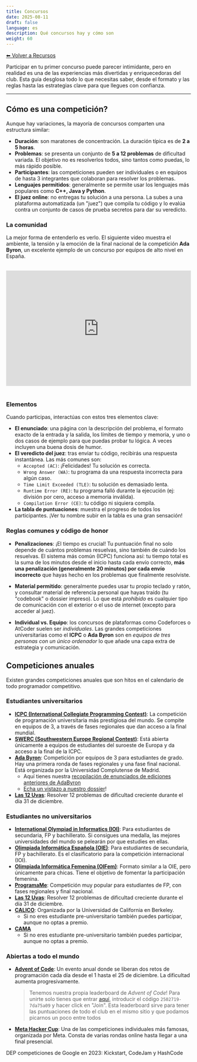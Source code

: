 ```yaml
---
title: Concursos
date: 2025-08-11
draft: false
language: es
description: Qué concursos hay y cómo son
weight: 60
---
```


[⬅ Volver a Recursos](../)

Participar en tu primer concurso puede parecer intimidante, pero en realidad es una de las experiencias más divertidas y enriquecedoras del club. Esta guía desglosa todo lo que necesitas saber, desde el formato y las reglas hasta las estrategias clave para que llegues con confianza.

---


## Cómo es una competición?

Aunque hay variaciones, la mayoría de concursos comparten una estructura similar:

- **Duración**: son maratones de concentración. La duración típica es de **2 a 5 horas**.
- **Problemas**: se presenta un conjunto de **5 a 12 problemas** de dificultad variada. El objetivo no es resolverlos todos, sino tantos como puedas, lo más rápido posible.
- **Participantes**: las competiciones pueden ser individuales o en equipos de hasta 3 integrantes que colaboran para resolver los problemas.
- **Lenguajes permitidos**: generalmente se permite usar los lenguajes más populares como **C++, Java y Python**.
- **El juez online**: no entregas tu solución a una persona. La subes a una plataforma automatizada (un "juez") que compila tu código y lo evalúa contra un conjunto de casos de prueba secretos para dar su veredicto.


### La comunidad

La mejor forma de entenderlo es verlo. El siguiente vídeo muestra el ambiente, la tensión y la emoción de la final nacional de la competición **Ada Byron**, un excelente ejemplo de un concurso por equipos de alto nivel en España.

<br>
<div style="display: flex; justify-content: center;">
    <iframe width="560" height="315" src="https://www.youtube.com/embed/H7emGqxE3NI?si=Pf-P1Z9GS7BHN8AK" title="YouTube video player" frameborder="0" allow="accelerometer; autoplay; clipboard-write; encrypted-media; gyroscope; picture-in-picture; web-share" referrerpolicy="strict-origin-when-cross-origin" allowfullscreen></iframe>
</div>
<br>


### Elementos

Cuando participas, interactúas con estos tres elementos clave:

- **El enunciado**: una página con la descripción del problema, el formato exacto de la entrada y la salida, los límites de tiempo y memoria, y uno o dos casos de ejemplo para que puedas probar tu lógica. A veces incluyen una buena dosis de humor.
- **El veredicto del juez**: tras enviar tu código, recibirás una respuesta instantánea. Las más comunes son:
  - `Accepted (AC)`: ¡Felicidades! Tu solución es correcta.
  - `Wrong Answer (WA)`: tu programa da una respuesta incorrecta para algún caso.
  - `Time Limit Exceeded (TLE)`: tu solución es demasiado lenta.
  - `Runtime Error (RE)`: tu programa falló durante la ejecución (ej: división por cero, acceso a memoria inválida).
  - `Compilation Error (CE)`: tu código ni siquiera compila.
- **La tabla de puntuaciones**: muestra el progreso de todos los participantes. ¡Ver tu nombre subir en la tabla es una gran sensación!


### Reglas comunes y código de honor

- **Penalizaciones**: ¡El tiempo es crucial! Tu puntuación final no solo depende de cuántos problemas resuelvas, sino también de cuándo los resuelvas. El sistema más común (ICPC) funciona así: tu tiempo total es la suma de los minutos desde el inicio hasta cada envío correcto, **más una penalización (generalmente 20 minutos) por cada envío incorrecto** que hayas hecho en los problemas que finalmente resolviste.

- **Material permitido**: generalmente puedes usar tu propio teclado y ratón, y consultar material de referencia personal que hayas traído (tu "codebook" o dossier impreso). Lo que está _prohibido_ es cualquier tipo de comunicación con el exterior o el uso de internet (excepto para acceder al juez).

- **Individual vs. Equipo**: los concursos de plataformas como Codeforces o AtCoder suelen ser _individuales_. Las grandes competiciones universitarias como el **ICPC** o **Ada Byron** son en _equipos de tres personas con un único ordenador_ lo que añade una capa extra de estrategia y comunicación.


## Competiciones anuales

Existen grandes competiciones anuales que son hitos en el calendario de todo programador competitivo.


### Estudiantes universitarios

- **[ICPC (International Collegiate Programming Contest)](https://icpc.global)**: La competición de programación universitaria más prestigiosa del mundo. Se compite en equipos de 3, a través de fases regionales que dan acceso a la final mundial.
- **[SWERC (Southwestern Europe Regional Contest)](https://swerc.eu)**: Está abierta únicamente a equipos de estudiantes del suroeste de Europa y da acceso a la final de la ICPC.
- **[Ada Byron](https://ada-byron.es/)**: Competición por equipos de 3 para estudiantes de grado. Hay una primera ronda de fases regionales y una fase final nacional. Está organizada por la Universidad Complutense de Madrid.
  - Aquí tienes nuestra [recopilación de enunciados de ediciones anteriores de AdaByron](https://drive.google.com/drive/folders/1xleZ_-1_LyoHV7SDbyXg_fQ2m_BMrO82?usp=sharing)
  - [Echa un vistazo a nuestro dossier](https://github.com/algoritmiaUS/dossier-template/tree/master/output)!
- **[Las 12 Uvas](https://las12uvas.es)**: Resolver 12 problemas de dificultad creciente durante el día 31 de diciembre.


### Estudiantes no universitarios

  - **[International Olympiad in Informatics (IOI)](https://ioinformatics.org/)**: Para estudiantes de secundaria, FP y bachillerato. Si consigues una medalla, las mejores universidades del mundo se pelearán por que estudies en ellas.
  - **[Olimpiada Informática Española (OIE)](https://olimpiada-informatica.org)**: Para estudiantes de secundaria, FP y bachillerato. Es el clasificatorio para la competición internacional (IOI).
  - **[Olimpiada Informática Femenina (OIFem)](https://oifem.es)**: Formato similar a la OIE, pero únicamente para chicas. Tiene el objetivo de fomentar la participación femenina.
  - **[ProgramaMe](https://programame.com)**: Competición muy popular para estudiantes de FP, con fases regionales y final nacional.
  - **[Las 12 Uvas](https://las12uvas.es)**: Resolver 12 problemas de dificultad creciente durante el día 31 de diciembre.
  - **[CALICO](https://calico.cs.berkeley.edu/)**: Organizada por la Universidad de California en Berkeley.
    - Si no eres estudiante pre-universitario también puedes participar, aunque no optas a premio.
  - **[CAMA](https://www.camacontest.org/)**
    - Si no eres estudiante pre-universitario también puedes participar, aunque no optas a premio.


### Abiertas a todo el mundo

- **[Advent of Code](https://adventofcode.com)**: Un evento anual donde se liberan dos retos de programación cada día desde el 1 hasta el 25 de diciembre. La dificultad aumenta progresivamente.
  > Tenemos nuestra propia leaderboard de *Advent of Code*! Para unirte solo tienes que entrar [aquí](https://adventofcode.com/2023/leaderboard/private), introducir el código `2502719-7da75a09` y hacer click en "Join". Esta leaderboard sirve para tener las puntuaciones de todo el club en el mismo sitio y que podamos picarnos un poco entre todos
- **[Meta Hacker Cup](https://www.facebook.com/codingcompetitions/hacker-cup)**: Una de las competiciones individuales más famosas, organizada por Meta. Consta de varias rondas online hasta llegar a una final presencial.

DEP competiciones de Google en 2023: Kickstart, CodeJam y HashCode

